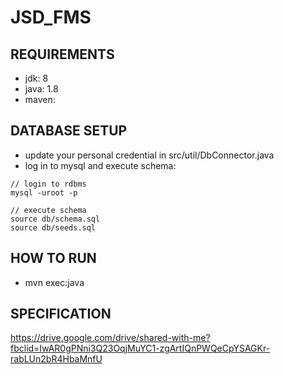 # JSD_FMS
## REQUIREMENTS
 - jdk: 8
 - java: 1.8
 - maven: 

## DATABASE SETUP
- update your personal credential in src/util/DbConnector.java
- log in to mysql and execute schema:

```
// login to rdbms
mysql -uroot -p

// execute schema
source db/schema.sql
source db/seeds.sql
```

## HOW TO RUN 
 - mvn exec:java
 
## SPECIFICATION
https://drive.google.com/drive/shared-with-me?fbclid=IwAR0gPNni3Q23OqjMuYC1-zgArtIQnPWQeCpYSAGKr-rabLUn2bR4HbaMnfU
